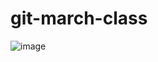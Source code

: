 # git-march-class
![image](https://github.com/shikhu51197/git-march-class/assets/107506646/2c676741-1e3c-4d14-85d7-eab4b1bfc075)

